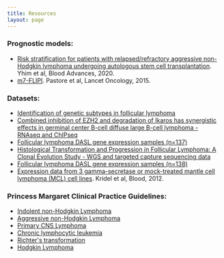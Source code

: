 ```yaml
---
title: Resources
layout: page
---
```


### Prognostic models:

- [Risk stratification for patients with relapsed/refractory aggressive non-Hodgkin lymphoma undergoing autologous stem cell transplantation](https://lymphoma.shinyapps.io/NHL-ASCT-PI/). Yhim et al, Blood Advances, 2020.
- [m7-FLIPI](https://www.german-lymphoma-alliance.de/box.php?action=box.boilerplate.detail&site=scores&boilerplatePk=BD7B559B-C5CF-DF40-19B1-4E214D787FFA). Pastore et al, Lancet Oncology, 2015.

### Datasets:

- [Identification of genetic subtypes in follicular lymphoma](https://ega-archive.org/studies/EGAS50000000435)
- [Combined inhibition of EZH2 and degradation of Ikaros has synergistic effects in germinal center B-cell diffuse large B-cell lymphoma - RNAseq and ChIPseq](https://www.ncbi.nlm.nih.gov/geo/query/acc.cgi?acc=GSE152069)
- [Follicular lymphoma DASL gene expression samples (n=137)](https://www.ncbi.nlm.nih.gov/geo/query/acc.cgi?acc=GSE119214)
- [Histological Transformation and Progression in Follicular Lymphoma: A Clonal Evolution Study - WGS and targeted capture sequencing data](https://ega-archive.org/studies/EGAS00001001709)
- [Follicular lymphoma DASL gene expression samples (n=138)](https://www.ncbi.nlm.nih.gov/geo/query/acc.cgi?acc=GSE66166)
- [Expression data from 3 gamma-secretase or mock-treated mantle cell lymphoma (MCL) cell lines](https://www.ncbi.nlm.nih.gov/geo/query/acc.cgi?acc=GSE34602). Kridel et al, Blood, 2012.

### Princess Margaret Clinical Practice Guidelines:

- [Indolent non-Hodgkin Lymphoma](https://www.uhn.ca/PrincessMargaret/Health_Professionals/Programs_Departments/Documents/CPG_Lymphoma_IndolentLymphomas.pdf)
- [Aggressive non-Hodgkin Lymphoma](https://www.uhn.ca/PrincessMargaret/Health_Professionals/Programs_Departments/Documents/CPG_Lymphoma_AggressiveLymphoma.pdf)
- [Primary CNS Lymphoma](https://www.uhn.ca/PrincessMargaret/Health_Professionals/Programs_Departments/Documents/CPG_CNS_Lymphoma.pdf)
- [Chronic lymphocytic leukemia](https://www.uhn.ca/PrincessMargaret/Health_Professionals/Programs_Departments/Documents/CPG_Lymphoma_ChronicLymphocyticLeukemia.pdf)
- [Richter's transformation](https://www.uhn.ca/PrincessMargaret/Health_Professionals/Programs_Departments/Documents/CPG_Lymphoma_Richters.pdf)
- [Hodgkin Lymphoma](https://www.uhn.ca/PrincessMargaret/Health_Professionals/Programs_Departments/Documents/CPG_Lymphoma_HodgkinLymphoma.pdf)
